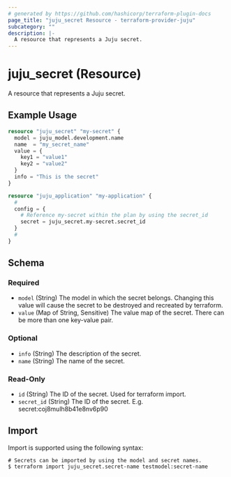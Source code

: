 ```yaml
---
# generated by https://github.com/hashicorp/terraform-plugin-docs
page_title: "juju_secret Resource - terraform-provider-juju"
subcategory: ""
description: |-
  A resource that represents a Juju secret.
---
```


# juju_secret (Resource)

A resource that represents a Juju secret.

## Example Usage

```terraform
resource "juju_secret" "my-secret" {
  model = juju_model.development.name
  name  = "my_secret_name"
  value = {
    key1 = "value1"
    key2 = "value2"
  }
  info = "This is the secret"
}

resource "juju_application" "my-application" {
  #
  config = {
    # Reference my-secret within the plan by using the secret_id
    secret = juju_secret.my-secret.secret_id
  }
  #
}
```

<!-- schema generated by tfplugindocs -->
## Schema

### Required

- `model` (String) The model in which the secret belongs. Changing this value will cause the secret to be destroyed and recreated by terraform.
- `value` (Map of String, Sensitive) The value map of the secret. There can be more than one key-value pair.

### Optional

- `info` (String) The description of the secret.
- `name` (String) The name of the secret.

### Read-Only

- `id` (String) The ID of the secret. Used for terraform import.
- `secret_id` (String) The ID of the secret. E.g. secret:coj8mulh8b41e8nv6p90

## Import

Import is supported using the following syntax:

```shell
# Secrets can be imported by using the model and secret names.
$ terraform import juju_secret.secret-name testmodel:secret-name
```
